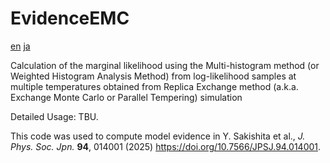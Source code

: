 # EvidenceEMC


[en](https://github.com/Y-Saki26/EvidenceEMC/blob/main/README.md) [ja](https://github.com/Y-Saki26/EvidenceEMC/blob/main/README_ja.md)

Calculation of the marginal likelihood using the Multi-histogram method (or Weighted Histogram Analysis Method) from log-likelihood samples at multiple temperatures obtained from Replica Exchange method (a.k.a. Exchange Monte Carlo or Parallel Tempering) simulation

Detailed Usage: TBU.

This code was used to compute model evidence in Y. Sakishita et al., _J. Phys. Soc. Jpn._ **94**, 014001 (2025) <https://doi.org/10.7566/JPSJ.94.014001>.
